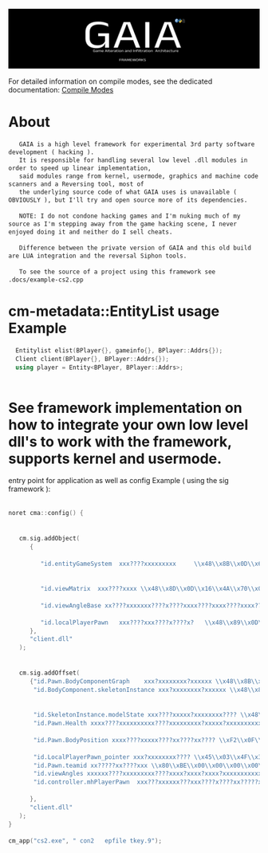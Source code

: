  
![App Screenshot](.doc/png/gaia2.png)
 
 
 
 

 For detailed information on compile modes, see the dedicated documentation:
[Compile Modes](.doc/binary-config/compile_modes.md)
 <h1>About</h1> 
 
       GAIA is a high level framework for experimental 3rd party software development ( hacking ).
       It is responsible for handling several low level .dll modules in order to speed up linear implementation,
       said modules range from kernel, usermode, graphics and machine code scanners and a Reversing tool, most of 
       the underlying source code of what GAIA uses is unavailable ( OBVIOUSLY ), but I'll try and open source more of its dependencies.

       NOTE: I do not condone hacking games and I'm nuking much of my source as I'm stepping away from the game hacking scene, I never enjoyed doing it and neither do I sell cheats.
       
       Difference between the private version of GAIA and this old build are LUA integration and the reversal Siphon tools.
  
       To see the source of a project using this framework see .docs/example-cs2.cpp 
 

<h1>cm-metadata::EntityList usage Example </h1> 

```cpp
  Entitylist elist(BPlayer{}, gameinfo{}, BPlayer::Addrs{});
  Client client(BPlayer{}, BPlayer::Addrs{});
  using player = Entity<BPlayer, BPlayer::Addrs>;  
  
``` 
<h1>
See framework implementation on how to integrate your own low level dll's to work with the framework, supports kernel and usermode.
</h1> 

entry point for application as well as config Example ( using the sig framework ):
```cpp

noret cma::config() {


   cm.sig.addObject(
      {

         "id.entityGameSystem  xxx????xxxxxxxxx     \\x48\\x8B\\x0D\\x65\\x09\\x44\\x01\\x8B\\xF3\\xC1\\xEB\\x0E\\x81\\xE6\\xFF\\x3F",


         "id.viewMatrix  xxx????xxxx \\x48\\x8D\\x0D\\x16\\x4A\\x70\\x01\\x48\\xC1\\xE0\\x06  ",

         "id.viewAngleBase xx????xxxxxxx????x????xxxx????xxxx????xxxx???? \\xFF\\x15\\x00\\x00\\x00\\x00\\x84\\xC0\\x74\\x0C\\x48\\x8D\\x0D\\x00\\x00\\x00\\x00\\xE8\\x00\\x00\\x00\\x00\\x48\\x8B\\xB4\\x24\\x00\\x00\\x00\\x00\\x48\\x8B\\xCE\\xE8\\x00\\x00\\x00\\x00\\x48\\x8B\\xCE\\xE8\\x00\\x00\\x00\\x00 dpos.13",

         "id.localPlayerPawn   xxx????xxx????x????x?   \\x48\\x89\\x0D\\x40\\xDB\\x69\\x01\\x48\\x89\\x0D\\x41\\xDB\\x69\\x01\\x89\\x0D\\x43\\xDB\\x69\\x01\\x48\\x89\\x0D"
      },
      "client.dll"
   );


   cm.sig.addOffset(
      {"id.Pawn.BodyComponentGraph    xxx?xxxxxxxx?xxxxxx \\x48\\x8B\\x49\\x00\\x48\\x85\\xC9\\x74\\x39\\x48\\x8B\\x49\\x00\\x48\\x8B\\x01\\xFF\\x50\\x48 dpos.3",
       "id.BodyComponent.skeletonInstance xxx?xxxxxxxx?xxxxxx \\x48\\x8B\\x49\\x00\\x48\\x85\\xC9\\x74\\x39\\x48\\x8B\\x49\\x00\\x48\\x8B\\x01\\xFF\\x50\\x48 dpos.12",


       "id.SkeletonInstance.modelState xxx????xxxxx?xxxxxxxx???? \\x48\\x8B\\x89\\x00\\x00\\x00\\x00\\x48\\x8B\\x01\\xFF\\x50\\x00\\x48\\x85\\xC0\\x74\\x17\\x48\\x8B\\x80\\x00\\x00\\x00\\x00 pos.3",
       "id.Pawn.Health xxxx????xxxxxxxxxx????xxxxxxxxx?xxxxx?xxxxxxxxxxxxxxxx \\xF3\\x0F\\x10\\x81\\x00\\x00\\x00\\x00\\x0F\\x57\\xD2\\x0F\\x5A\\xF8\\xF3\\x0F\\x10\\x81\\x00\\x00\\x00\\x00\\x48\\x8D\\x4D\\xD0\\xF2\\x0F\\x11\\x7C\\x24\\x00\\xF2\\x0F\\x11\\x74\\x24\\x00\\x0F\\xC6\\xC9\\x55\\xF3\\x0F\\x5A\\xD9\\x0F\\x5A\\xE0\\xF3\\x41\\x0F\\x5A\\xD0 dpos.4",

       "id.Pawn.BodyPosition xxxx????xxxxx????xx????xx???? \\xF2\\x0F\\x11\\x83\\x00\\x00\\x00\\x00\\x8B\\x40\\x08\\x89\\x83\\x00\\x00\\x00\\x00\\x8B\\x83\\x00\\x00\\x00\\x00\\x89\\x83\\x00\\x00\\x00\\x00 dpos.4",

       "id.LocalPlayerPawn_pointer xxx?xxxxxxxx???? \\x45\\x03\\x4F\\x30\\x02\\xDA\\x8B\\x04\\xAF\\x41\\x81\\xC1\\x00\\x00\\x00\\x00 dpos.3",   // this ones very bad
       "id.Pawn.teamid xx?????xx????xxx \\x80\\xBE\\x00\\x00\\x00\\x00\\x00\\x0F\\x84\\x00\\x00\\x00\\x00\\x49\\x8B\\xCE pos.2",
       "id.viewAngles xxxxxx????xxxxxxxxx????xxxx?xxxx?xxxx?xxxxxxxxxxxxxx \\xF2\\x41\\x0F\\x10\\x84\\x30\\x00\\x00\\x00\\x00\\xF2\\x41\\x0F\\x11\\x01\\x41\\x8B\\x84\\x30\\x00\\x00\\x00\\x00\\x48\\x8B\\x5C\\x24\\x00\\x48\\x8B\\x6C\\x24\\x00\\x48\\x8B\\x74\\x24\\x00\\x41\\x89\\x41\\x08\\x48\\x83\\xC4\\x20\\x41\\x5F\\x41\\x5E\\x5F\\xC3  dpos.6",
       "id.controller.mhPlayerPawn  xxx???xxxxxx???xxx????x????xx?????xxx??   \\x0F\\x84\\xC3\\x00\\x00\\x00\\x4D\\x85\\xFF\\x0F\\x84\\xBA\\x00\\x00\\x00\\x41\\x8B\\x8F\\xE4\\x07\\x00\\x00\\x83\\xF9\\xFF\\x74\\x7F\\x4C\\x8B\\x0D\\x96\\xC1\\xD7\\x00\\x4D\\x85\\xC9\\x74\\x73   dpos.18"

      },
      "client.dll"
   );
}

cm_app("cs2.exe", " con2   epfile tkey.9");


```
